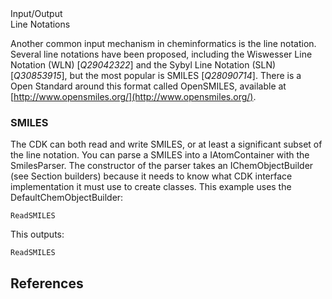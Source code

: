 <section level="#" label="io">Input/Output</section>

<section level="##" label="lineNotations">Line Notations</section>

Another common input mechanism in cheminformatics is the <topic>line notation</topic>.
Several line notations have been proposed, including the <topic>Wiswesser Line Notation</topic>
(WLN) [<cite>Q29042322</cite>] and the <topic>Sybyl Line Notation</topic> (SLN) [<cite>Q30853915</cite>],
but the most popular is <topic>SMILES</topic> [<cite>Q28090714</cite>]. There is a Open Standard around
this format called <topic>OpenSMILES</topic>, available at [http://www.opensmiles.org/](http://www.opensmiles.org/).

### SMILES

The CDK can both read and write SMILES, or at least a significant subset of the
line notation. You can parse a SMILES into a IAtomContainer with the
<class>SmilesParser</class>. The constructor of the parser takes an <class>IChemObjectBuilder</class> (see Section <xref>builders</xref>)
because it needs to know what CDK interface implementation it must use to create
classes. This example uses the <class>DefaultChemObjectBuilder</class>:

<code>ReadSMILES</code>

This outputs:

<code>ReadSMILES</code>

## References

<references/>
